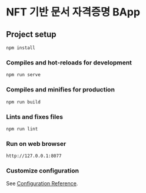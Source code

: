 # NFT 기반 문서 자격증명 BApp

## Project setup
```
npm install
```

### Compiles and hot-reloads for development
```
npm run serve
```

### Compiles and minifies for production
```
npm run build
```

### Lints and fixes files
```
npm run lint
```

### Run on web browser
```
http://127.0.0.1:8077
```

### Customize configuration
See [Configuration Reference](https://cli.vuejs.org/config/).
